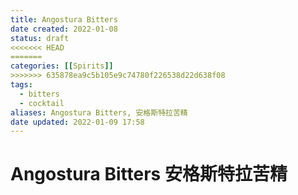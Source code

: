 ```yaml
---
title: Angostura Bitters
date created: 2022-01-08
status: draft
<<<<<<< HEAD
=======
categories: [[Spirits]]
>>>>>>> 635878ea9c5b105e9c74780f226538d22d638f08
tags:
  - bitters
  - cocktail
aliases: Angostura Bitters, 安格斯特拉苦精
date updated: 2022-01-09 17:58
---
```


# Angostura Bitters 安格斯特拉苦精
